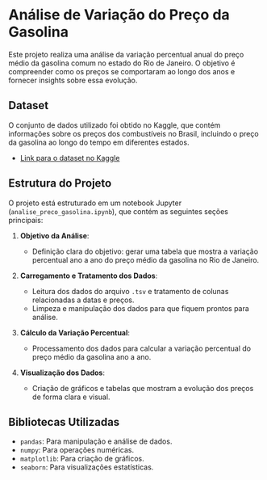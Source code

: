 # Análise de Variação do Preço da Gasolina

Este projeto realiza uma análise da variação percentual anual do preço médio da gasolina comum no estado do Rio de Janeiro. O objetivo é compreender como os preços se comportaram ao longo dos anos e fornecer insights sobre essa evolução.

## Dataset

O conjunto de dados utilizado foi obtido no Kaggle, que contém informações sobre os preços dos combustíveis no Brasil, incluindo o preço da gasolina ao longo do tempo em diferentes estados.

- [Link para o dataset no Kaggle](https://www.kaggle.com/datasets/matheusfreitag/gas-prices-in-brazil)

## Estrutura do Projeto

O projeto está estruturado em um notebook Jupyter (`analise_preco_gasolina.ipynb`), que contém as seguintes seções principais:

1. **Objetivo da Análise**:
   - Definição clara do objetivo: gerar uma tabela que mostra a variação percentual ano a ano do preço médio da gasolina no Rio de Janeiro.

2. **Carregamento e Tratamento dos Dados**:
   - Leitura dos dados do arquivo `.tsv` e tratamento de colunas relacionadas a datas e preços.
   - Limpeza e manipulação dos dados para que fiquem prontos para análise.

3. **Cálculo da Variação Percentual**:
   - Processamento dos dados para calcular a variação percentual do preço médio da gasolina ano a ano.

4. **Visualização dos Dados**:
   - Criação de gráficos e tabelas que mostram a evolução dos preços de forma clara e visual.

## Bibliotecas Utilizadas

- `pandas`: Para manipulação e análise de dados.
- `numpy`: Para operações numéricas.
- `matplotlib`: Para criação de gráficos.
- `seaborn`: Para visualizações estatísticas.
